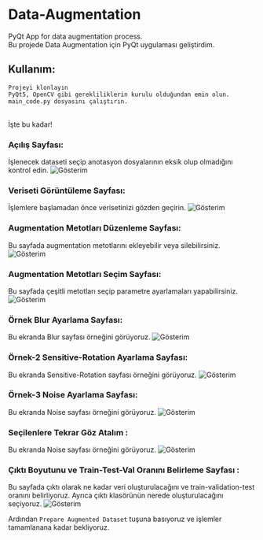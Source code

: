 # Data-Augmentation
PyQt App for data augmentation process. <br />
Bu projede Data Augmentation için PyQt uygulaması geliştirdim.

## Kullanım:
`Projeyi klonlayın`<br />
`PyQt5, OpenCV gibi gerekliliklerin kurulu olduğundan emin olun.`<br />
`main_code.py dosyasını çalıştırın.`

<br />
İşte bu kadar!
<br />

### Açılış Sayfası:
İşlenecek dataseti seçip anotasyon dosyalarının eksik olup olmadığını kontrol edin.
![Gösterim](Readme-Images/0.png)

### Veriseti Görüntüleme Sayfası:
İşlemlere başlamadan önce verisetinizi gözden geçirin.
![Gösterim](Readme-Images/1.png)

### Augmentation Metotları Düzenleme Sayfası:
Bu sayfada augmentation metotlarını ekleyebilir veya silebilirsiniz.
![Gösterim](Readme-Images/2.5.png)

### Augmentation Metotları Seçim Sayfası:
Bu sayfada çeşitli metotları seçip parametre ayarlamaları yapabilirsiniz.
![Gösterim](Readme-Images/1.5.png)

### Örnek Blur Ayarlama Sayfası:
Bu ekranda Blur sayfası örneğini görüyoruz.
![Gösterim](Readme-Images/2.png)

### Örnek-2 Sensitive-Rotation Ayarlama Sayfası:
Bu ekranda Sensitive-Rotation sayfası örneğini görüyoruz.
![Gösterim](Readme-Images/3.png)

### Örnek-3 Noise Ayarlama Sayfası:
Bu ekranda Noise sayfası örneğini görüyoruz.
![Gösterim](Readme-Images/4.png)

### Seçilenlere Tekrar Göz Atalım :
Bu ekranda Noise sayfası örneğini görüyoruz.
![Gösterim](Readme-Images/5.png)

### Çıktı Boyutunu ve Train-Test-Val Oranını Belirleme Sayfası :
Bu sayfada çıktı olarak ne kadar veri oluşturulacağını ve train-validation-test oranını belirliyoruz. Ayrıca çıktı klasörünün nerede oluşturulacağını seçiyoruz.
![Gösterim](Readme-Images/6.png)

Ardından `Prepare Augmented Dataset` tuşuna basıyoruz ve işlemler tamamlanana kadar bekliyoruz.






















